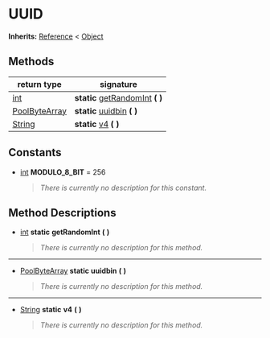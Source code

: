   
# UUID
  
**Inherits:** [Reference](https://docs.godotengine.org/en/3.5/classes/class_reference.html) < [Object](https://docs.godotengine.org/en/3.5/classes/class_object.html)  
  
  
## Methods
  
| return type                                                                           | signature                                                    |
|---------------------------------------------------------------------------------------|--------------------------------------------------------------|
| [int](https://docs.godotengine.org/en/3.5/classes/class_int.html)                     | **static** [getRandomInt](#method-getRandomInt) **(**  **)** |
| [PoolByteArray](https://docs.godotengine.org/en/3.5/classes/class_poolbytearray.html) | **static** [uuidbin](#method-uuidbin) **(**  **)**           |
| [String](https://docs.godotengine.org/en/3.5/classes/class_string.html)               | **static** [v4](#method-v4) **(**  **)**                     |  
  
## Constants
  
- <a name="constant-MODULO-8-BIT"></a>[int](https://docs.godotengine.org/en/3.5/classes/class_int.html) **MODULO\_8\_BIT** = 256  
  
	> *There is currently no description for this constant.*
  
  
## Method Descriptions
  
- <a name="method-getRandomInt"></a>[int](https://docs.godotengine.org/en/3.5/classes/class_int.html) **static** **getRandomInt** **(**  **)**  
  
	> *There is currently no description for this method.*  
________________

- <a name="method-uuidbin"></a>[PoolByteArray](https://docs.godotengine.org/en/3.5/classes/class_poolbytearray.html) **static** **uuidbin** **(**  **)**  
  
	> *There is currently no description for this method.*  
________________

- <a name="method-v4"></a>[String](https://docs.godotengine.org/en/3.5/classes/class_string.html) **static** **v4** **(**  **)**  
  
	> *There is currently no description for this method.*
  
